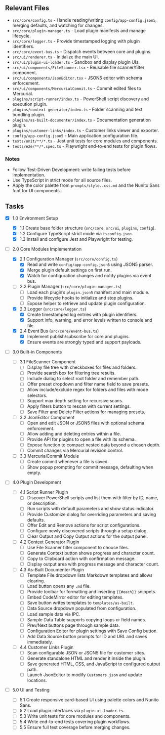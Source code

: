 ## Relevant Files

- `src/core/config.ts` - Handle reading/writing `config/app-config.json5`, merging defaults, and watching for changes.
- `src/core/plugin-manager.ts` - Load plugin manifests and manage lifecycle.
- `src/core/logger.ts` - Provide timestamped logging with plugin identifiers.
- `src/core/event-bus.ts` - Dispatch events between core and plugins.
- `src/ui/renderer.ts` - Initialize the main UI.
- `src/ui/plugin-ui-loader.ts` - Sandbox and display plugin UIs.
- `src/ui/components/FileScanner.tsx` - Reusable file scanner/filter component.
- `src/ui/components/JsonEditor.tsx` - JSON5 editor with schema enforcement.
- `src/ui/components/MercurialCommit.ts` - Commit edited files to Mercurial.
- `plugins/script-runner/index.ts` - PowerShell script discovery and execution plugin.
- `plugins/context-generator/index.ts` - Folder scanning and text bundling plugin.
- `plugins/as-built-documenter/index.ts` - Documentation generation plugin.
- `plugins/customer-links/index.ts` - Customer links viewer and exporter.
- `config/app-config.json5` - Main application configuration file.
- `tests/unit/**/*.ts` - Jest unit tests for core modules and components.
- `tests/e2e/**/*.spec.ts` - Playwright end-to-end tests for plugin flows.

### Notes

- Follow Test-Driven Development: write failing tests before implementation.
- Use TypeScript in strict mode for all source files.
- Apply the color palette from `prompts/style..css.md` and the Nunito Sans font for UI components.

## Tasks

- [x] 1.0 Environment Setup
  - [x] 1.1 Create base folder structure (`src/core`, `src/ui`, `plugins`, `config`).
  - [x] 1.2 Configure TypeScript strict mode via `tsconfig.json`.
  - [x] 1.3 Install and configure Jest and Playwright for testing.

- [ ] 2.0 Core Modules Implementation

  - [x] 2.1 Configuration Manager (`src/core/config.ts`)
    - [x] Read and write `config/app-config.json5` using JSON5 parser.
    - [x] Merge plugin default settings on first run.
    - [x] Watch for configuration changes and notify plugins via event bus.

  - [ ] 2.2 Plugin Manager (`src/core/plugin-manager.ts`)
    - [ ] Load each plugin’s `plugin.json5` manifest and main module.
    - [ ] Provide lifecycle hooks to initialize and stop plugins.
    - [ ] Expose helper to retrieve and update plugin configuration.
  - [x] 2.3 Logger (`src/core/logger.ts`)
    - [x] Create timestamped log entries with plugin identifiers.
    - [x] Support info, warning, and error levels written to console and file.
  - [x] 2.4 Event Bus (`src/core/event-bus.ts`)
    - [x] Implement publish/subscribe for core and plugins.
    - [x] Ensure events are strongly typed and support payloads.

- [ ] 3.0 Built-in Components
  - [ ] 3.1 FileScanner Component
    - [ ] Display file tree with checkboxes for files and folders.
    - [ ] Provide search box for filtering tree results.
    - [ ] Include dialog to select root folder and remember path.
    - [ ] Offer preset dropdown and filter name field to save presets.
    - [ ] Allow include/exclude regex for folders and files with mode selectors.
    - [ ] Support max depth setting for recursive scans.
    - [ ] Apply filters button to rescan with current settings.
    - [ ] Save Filter and Delete Filter actions for managing presets.
  - [ ] 3.2 JsonEditor Component
    - [ ] Open and edit JSON or JSON5 files with optional schema enforcement.
    - [ ] Allow adding and deleting entries within a file.
    - [ ] Provide API for plugins to open a file with its schema.
    - [ ] Expose function to compact nested data beyond a chosen depth.
    - [ ] Commit changes via Mercurial revision control.
  - [ ] 3.3 MercurialCommit Module
    - [ ] Create commit whenever a file is saved.
    - [ ] Show popup prompting for commit message, defaulting when empty.

- [ ] 4.0 Plugin Development
  - [ ] 4.1 Script Runner Plugin
    - [ ] Discover PowerShell scripts and list them with filter by ID, name, or description.
    - [ ] Run scripts with default parameters and show status indicator.
    - [ ] Provide Customize dialog for overriding parameters and saving defaults.
    - [ ] Offer Edit and Remove actions for script configurations.
    - [ ] Configure newly discovered scripts through a setup dialog.
    - [ ] Clear Output and Copy Output actions for the output panel.
  - [ ] 4.2 Context Generator Plugin
    - [ ] Use File Scanner filter component to choose files.
    - [ ] Generate Context button shows progress and character count.
    - [ ] Copy to Clipboard action with confirmation message.
    - [ ] Display output area with progress message and character count.
  - [ ] 4.3 As-Built Documenter Plugin
    - [ ] Template File dropdown lists Markdown templates and allows clearing.
    - [ ] Load button opens any `.md` file.
    - [ ] Provide toolbar for formatting and inserting `{{#each}}` snippets.
    - [ ] Embed CodeMirror editor for editing templates.
    - [ ] Save button writes templates to `templates/as-built`.
    - [ ] Data Source dropdown populated from configuration.
    - [ ] Load sample data via IPC.
    - [ ] Sample Data Table supports copying loops or field names.
    - [ ] Prev/Next buttons page through sample data.
    - [ ] Configuration Editor for plugin settings with Save Config button.
    - [ ] Add Data Source button prompts for ID and URL and saves immediately.
  - [ ] 4.4 Customer Links Plugin
    - [ ] Scan configurable JSON or JSON5 file for customer sites.
    - [ ] Generate standalone HTML and render it inside the plugin.
    - [ ] Save generated HTML, CSS, and JavaScript to configured output path.
    - [ ] Launch JsonEditor to modify `Customers.json` and update locations.

- [ ] 5.0 UI and Testing
  - [ ] 5.1 Create responsive card-based UI using palette colors and Nunito Sans.
  - [ ] 5.2 Load plugin interfaces via `plugin-ui-loader.ts`.
  - [ ] 5.3 Write unit tests for core modules and components.
  - [ ] 5.4 Write end-to-end tests covering plugin workflows.
  - [ ] 5.5 Ensure full test coverage before merging changes.
